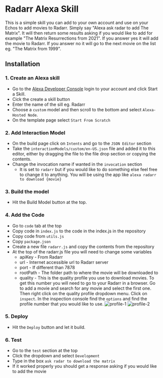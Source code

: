 # Radarr Alexa Skill

This is a simple skill you can add to your own account and use on your Echos to add movies to Radarr. Simply say "Alexa ask radar to add The Matrix". It will then return some results asking if you would like to add for example "The Matrix Resurrections from 2021". If you answer yes it will add the movie to Radarr. If you answer no it will go to the next movie on the list eg. "The Matrix from 1999". 

## Installation
### 1. Create an Alexa skill
* Go to the [Alexa Developer Console](https://developer.amazon.com/alexa/console/ask) login to your account and click Start a Skill.
* Cick the create a skill button
* Enter the name of the sill eg. Radarr
* Choose a `custom` model and then scroll to the bottom and select `Alexa-Hosted Node`.
* On the template page select `Start From Scratch`

### 2. Add Interaction Model
* On the build page click on `Intents` and go to the `JSON Editor` section 
* Take the `interactionModels/custom/en-US.json` file and added it to this editor, either by dragging the file to the file drop section or copying the contents.
* Change the invocation name if wanted in the `invocation` section
  * It is set to `radarr` but if you would like to do something else feel free to change it to anything. You will be using the app like `alexa radarr to download {movie}`

### 3. Build the model
* Hit the Build Model button at the top.

### 4. Add the Code
* Go to `code` tab at the top
* Copy code in `index.js` to the code in the index.js in the repository
* Copy code from `utils.js`
* Copy `package.json`
* Create a new file `radarr.js` and copy the contents from the repository
* At the top of the radarr.js file you will need to change some variables
  * apiKey - From Radarr
  * url - Internet accessible url to Radarr server
  * port - If different than 7878
  * rootPath - The folder path to where the movie will be downloaded to
  * quality - This is the quality profile you use to download movies. To get this number you will need to go to your Radarr in a browser. Go to add a movie and search for any movie and select the first one. Then right click on the quality profile dropdown menu. Click on `inspect`. In the inspection console find the `options` and find the profile number that you would like to use.
![profile-1](https://user-images.githubusercontent.com/11184046/163519659-1ef7b3e3-b836-48ab-8bcb-66071ed2932a.jpg)
![profile-2](https://user-images.githubusercontent.com/11184046/163519671-1417ce71-2d07-4b29-abf8-84a8eeb5d7db.jpg)

### 5. Deploy
* Hit the `Deploy` button and let it build.

### 6. Test
* Go to the `test` section at the top
* Click the dropdown and select `Development`
* Type in the box `ask radar to download the matrix`
* If it worked properly you should get a response asking if you would like to add the movie
